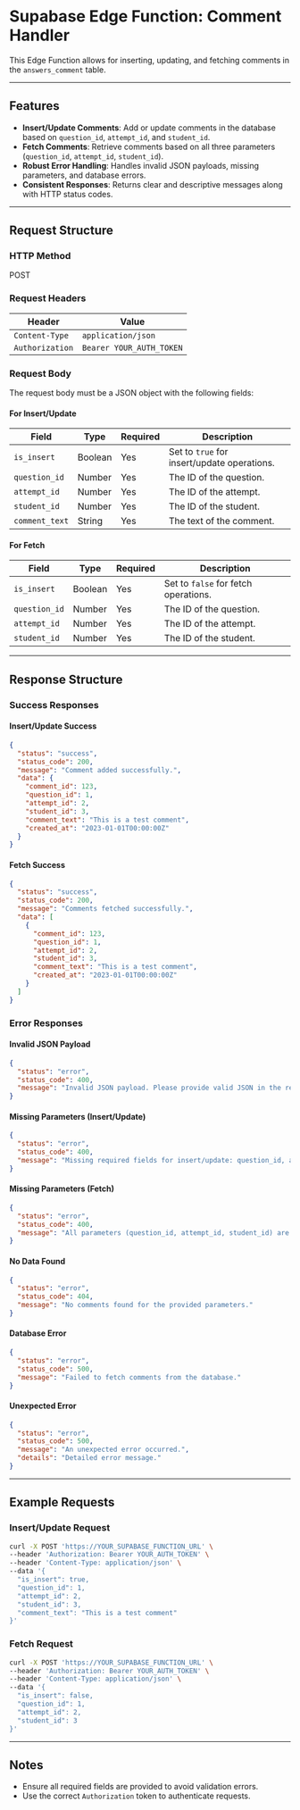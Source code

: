 # Supabase Edge Function: Comment Handler

This Edge Function allows for inserting, updating, and fetching comments in the `answers_comment` table.

---

## Features

- **Insert/Update Comments**: Add or update comments in the database based on `question_id`, `attempt_id`, and `student_id`.
- **Fetch Comments**: Retrieve comments based on all three parameters (`question_id`, `attempt_id`, `student_id`).
- **Robust Error Handling**: Handles invalid JSON payloads, missing parameters, and database errors.
- **Consistent Responses**: Returns clear and descriptive messages along with HTTP status codes.

---

## Request Structure

### HTTP Method
POST

### Request Headers
| Header              | Value                       |
|---------------------|-----------------------------|
| `Content-Type`      | `application/json`          |
| `Authorization`     | `Bearer YOUR_AUTH_TOKEN`    |

### Request Body
The request body must be a JSON object with the following fields:

#### For Insert/Update
| Field          | Type    | Required | Description                                      |
|----------------|---------|----------|--------------------------------------------------|
| `is_insert`    | Boolean | Yes      | Set to `true` for insert/update operations.      |
| `question_id`  | Number  | Yes      | The ID of the question.                         |
| `attempt_id`   | Number  | Yes      | The ID of the attempt.                          |
| `student_id`   | Number  | Yes      | The ID of the student.                          |
| `comment_text` | String  | Yes      | The text of the comment.                        |

#### For Fetch
| Field          | Type    | Required | Description                                      |
|----------------|---------|----------|--------------------------------------------------|
| `is_insert`    | Boolean | Yes      | Set to `false` for fetch operations.            |
| `question_id`  | Number  | Yes      | The ID of the question.                         |
| `attempt_id`   | Number  | Yes      | The ID of the attempt.                          |
| `student_id`   | Number  | Yes      | The ID of the student.                          |

---

## Response Structure

### Success Responses

#### Insert/Update Success
```json
{
  "status": "success",
  "status_code": 200,
  "message": "Comment added successfully.",
  "data": {
    "comment_id": 123,
    "question_id": 1,
    "attempt_id": 2,
    "student_id": 3,
    "comment_text": "This is a test comment",
    "created_at": "2023-01-01T00:00:00Z"
  }
}
```

#### Fetch Success
```json
{
  "status": "success",
  "status_code": 200,
  "message": "Comments fetched successfully.",
  "data": [
    {
      "comment_id": 123,
      "question_id": 1,
      "attempt_id": 2,
      "student_id": 3,
      "comment_text": "This is a test comment",
      "created_at": "2023-01-01T00:00:00Z"
    }
  ]
}
```

### Error Responses

#### Invalid JSON Payload
```json
{
  "status": "error",
  "status_code": 400,
  "message": "Invalid JSON payload. Please provide valid JSON in the request body."
}
```

#### Missing Parameters (Insert/Update)
```json
{
  "status": "error",
  "status_code": 400,
  "message": "Missing required fields for insert/update: question_id, attempt_id, student_id, or comment_text."
}
```

#### Missing Parameters (Fetch)
```json
{
  "status": "error",
  "status_code": 400,
  "message": "All parameters (question_id, attempt_id, student_id) are required for fetching data."
}
```

#### No Data Found
```json
{
  "status": "error",
  "status_code": 404,
  "message": "No comments found for the provided parameters."
}
```

#### Database Error
```json
{
  "status": "error",
  "status_code": 500,
  "message": "Failed to fetch comments from the database."
}
```

#### Unexpected Error
```json
{
  "status": "error",
  "status_code": 500,
  "message": "An unexpected error occurred.",
  "details": "Detailed error message."
}
```

---

## Example Requests

### Insert/Update Request
```bash
curl -X POST 'https://YOUR_SUPABASE_FUNCTION_URL' \
--header 'Authorization: Bearer YOUR_AUTH_TOKEN' \
--header 'Content-Type: application/json' \
--data '{
  "is_insert": true,
  "question_id": 1,
  "attempt_id": 2,
  "student_id": 3,
  "comment_text": "This is a test comment"
}'
```

### Fetch Request
```bash
curl -X POST 'https://YOUR_SUPABASE_FUNCTION_URL' \
--header 'Authorization: Bearer YOUR_AUTH_TOKEN' \
--header 'Content-Type: application/json' \
--data '{
  "is_insert": false,
  "question_id": 1,
  "attempt_id": 2,
  "student_id": 3
}'
```

---

## Notes
- Ensure all required fields are provided to avoid validation errors.
- Use the correct `Authorization` token to authenticate requests.

